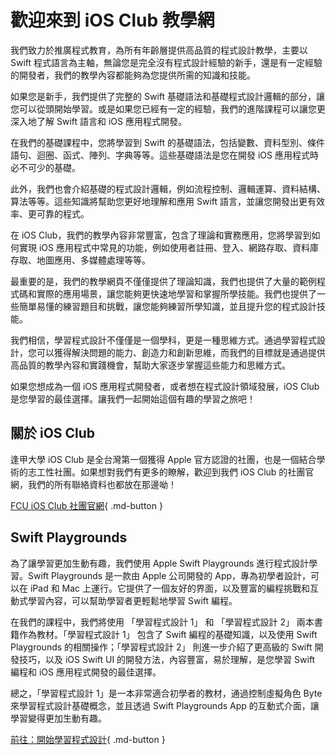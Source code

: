 # 歡迎來到 iOS Club 教學網

我們致力於推廣程式教育，為所有年齡層提供高品質的程式設計教學，主要以 Swift 程式語言為主軸，無論您是完全沒有程式設計經驗的新手，還是有一定經驗的開發者，我們的教學內容都能夠為您提供所需的知識和技能。

如果您是新手，我們提供了完整的 Swift 基礎語法和基礎程式設計邏輯的部分，讓您可以從頭開始學習。或是如果您已經有一定的經驗，我們的進階課程可以讓您更深入地了解 Swift 語言和 iOS 應用程式開發。

在我們的基礎課程中，您將學習到 Swift 的基礎語法，包括變數、資料型別、條件語句、迴圈、函式、陣列、字典等等。這些基礎語法是您在開發 iOS 應用程式時必不可少的基礎。

此外，我們也會介紹基礎的程式設計邏輯，例如流程控制、邏輯運算、資料結構、算法等等。這些知識將幫助您更好地理解和應用 Swift 語言，並讓您開發出更有效率、更可靠的程式。

在 iOS Club，我們的教學內容非常豐富，包含了理論和實務應用，您將學習到如何實現 iOS 應用程式中常見的功能，例如使用者註冊、登入、網路存取、資料庫存取、地圖應用、多媒體處理等等。

最重要的是，我們的教學網頁不僅僅提供了理論知識，我們也提供了大量的範例程式碼和實際的應用場景，讓您能夠更快速地學習和掌握所學技能。我們也提供了一些簡單易懂的練習題目和挑戰，讓您能夠練習所學知識，並且提升您的程式設計技能。

我們相信，學習程式設計不僅僅是一個學科，更是一種思維方式。通過學習程式設計，您可以獲得解決問題的能力、創造力和創新思維，而我們的目標就是通過提供高品質的教學內容和實踐機會，幫助大家逐步掌握這些能力和思維方式。

如果您想成為一個 iOS 應用程式開發者，或者想在程式設計領域發展，iOS Club 是您學習的最佳選擇。讓我們一起開始這個有趣的學習之旅吧！

## 關於 iOS Club

逢甲大學 iOS Club 是全台灣第一個獲得 Apple 官方認證的社團，也是一個結合學術的志工性社團。如果想對我們有更多的瞭解，歡迎到我們 iOS Club 的社團官網，我們的所有聯絡資料也都放在那邊呦！

[FCU iOS Club 社團官網](https://iosclub.tw){ .md-button }

## Swift Playgrounds

為了讓學習更加生動有趣，我們使用 Apple Swift Playgrounds 進行程式設計學習。Swift Playgrounds 是一款由 Apple 公司開發的 App，專為初學者設計，可以在 iPad 和 Mac 上運行。它提供了一個友好的界面，以及豐富的編程挑戰和互動式學習內容，可以幫助學習者更輕鬆地學習 Swift 編程。

在我們的課程中，我們將使用 「學習程式設計 1」 和 「學習程式設計 2」 兩本書籍作為教材。「學習程式設計 1」 包含了 Swift 編程的基礎知識，以及使用 Swift Playgrounds 的相關操作；「學習程式設計 2」 則進一步介紹了更高級的 Swift 開發技巧，以及 iOS Swift UI 的開發方法，內容豐富，易於理解，是您學習 Swift 編程和 iOS 應用程式開發的最佳選擇。

總之，「學習程式設計 1」是一本非常適合初學者的教材，通過控制虛擬角色 Byte 來學習程式設計基礎概念，並且透過 Swift Playgrounds App 的互動式介面，讓學習變得更加生動有趣。

[前往：開始學習程式設計](/swift-learning){ .md-button }
